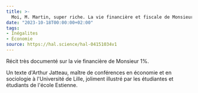 ```yaml
---
title: >-
  Moi, M. Martin, super riche. La vie financière et fiscale de Monsieur 1 %
date: "2023-10-18T00:00:00+02:00"
tags: 
- Inégalites
- Économie
source: https://hal.science/hal-04151034v1
---
```

Récit très documenté sur la vie financière de Monsieur 1%.

Un texte d'Arthur Jatteau, maître de conférences en économie et en sociologie à l'Université de Lille, joliment illustré par les étudiantes et étudiants de l'école Estienne.